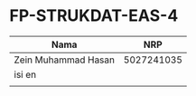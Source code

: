 # FP-STRUKDAT-EAS-4


| Nama  | NRP |
| ------------- | ------------- |
| Zein Muhammad Hasan  | 5027241035 |
|isi en  |   |
|  |  |

